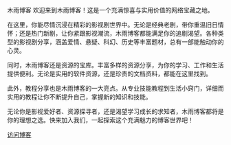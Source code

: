 木雨博客
欢迎来到木雨博客！这是一个充满惊喜与实用价值的网络宝藏之地。
 
在这里，你能尽情沉浸在精彩的影视剧世界中。无论是经典老剧，带你重温旧日情怀；还是热门新剧，让你紧跟影视潮流，木雨博客都能满足你的追剧渴望。各种类型的影视剧分享，涵盖爱情、悬疑、科幻、历史等丰富题材，总有一部能触动你的心灵。
 
同时，木雨博客还是资源的宝库。丰富多样的资源分享，为你的学习、工作和生活提供便利。无论是实用的软件资源，还是珍贵的文档资料，都能在这里找到。
 
此外，教程分享也是木雨博客的一大亮点。从专业技能教程到生活小窍门，详细而实用的教程让你不断提升自己，掌握新的知识和技能。
 
无论你是影视爱好者、资源探寻者，还是渴望学习成长的求知者，木雨博客都将是你的理想之选。快来加入我们，一起探索这个充满魅力的博客世界吧！

<a href="http://wp.mywlkj.cloud-ip.biz:656/" target="_blank">访问博客</a>

